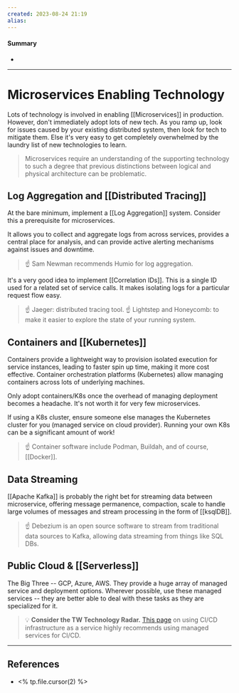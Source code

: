 ```yaml
---
created: 2023-08-24 21:19
alias: 
---
```

#### Summary
+ 

----
# Microservices Enabling Technology

Lots of technology is involved in enabling [[Microservices]] in production. However, don't immediately adopt lots of new tech. As you ramp up, look for issues caused by your existing distributed system, then look for tech to mitigate them. Else it's very easy to get completely overwhelmed by the laundry list of new technologies to learn.

> Microservices require an understanding of the supporting technology to such a degree that previous distinctions between logical and physical architecture can be problematic.

## Log Aggregation and [[Distributed Tracing]]

At the bare minimum, implement a [[Log Aggregation]] system. Consider this a prerequisite for microservices.

It allows you to collect and aggregate logs from across services, provides a central place for analysis, and can provide active alerting mechanisms against issues and downtime.

> ☝ Sam Newman recommends Humio for log aggregation.

It's a very good idea to implement [[Correlation IDs]]. This is a single ID used for a related set of service calls. It makes isolating logs for a particular request flow easy.

> ☝ Jaeger: distributed tracing tool. 
> ☝ Lightstep and Honeycomb: to make it easier to explore the state of your running system.

## Containers and [[Kubernetes]]

Containers provide a lightweight way to provision isolated execution for service instances, leading to faster spin up time, making it more cost effective. Container orchestration platforms (Kubernetes) allow managing containers across lots of underlying machines.

Only adopt containers/K8s once the overhead of managing deployment becomes a headache. It's not worth it for very few microservices.

If using a K8s cluster, ensure someone else manages the Kubernetes cluster for you (managed service on cloud provider). Running your own K8s can be a significant amount of work!

> ☝ Container software include Podman, Buildah, and of course, [[Docker]].

## Data Streaming

[[Apache Kafka]] is probably the right bet for streaming data between microservice, offering message permanence, compaction, scale to handle large volumes of messages and stream processing in the form of [[ksqlDB]].

> ☝ Debezium is an open source software to stream from traditional data sources to Kafka, allowing data streaming from things like SQL DBs.

## Public Cloud & [[Serverless]]

The Big Three -- GCP, Azure, AWS. They provide a huge array of managed service and deployment options. Wherever possible, use these managed services -- they are better able to deal with these tasks as they are specialized for it.

> 💡 **Consider the TW Technology Radar.** [This page](https://www.thoughtworks.com/en-in/radar/techniques?blipid=202304013) on using CI/CD infrastructure as a service highly recommends using managed services for CI/CD.



----

## References
+ <% tp.file.cursor(2) %>